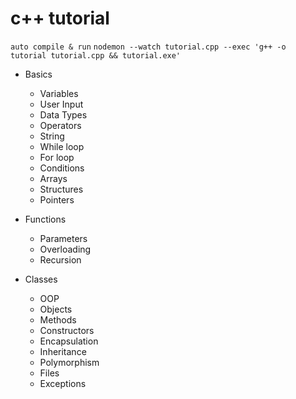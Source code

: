 # c++ tutorial

`auto compile & run`
``` nodemon --watch tutorial.cpp --exec 'g++ -o tutorial tutorial.cpp && tutorial.exe' ```

- Basics
  - Variables
  - User Input
  - Data Types
  - Operators
  - String
  - While loop
  - For loop
  - Conditions
  - Arrays
  - Structures
  - Pointers

- Functions
  - Parameters
  - Overloading
  - Recursion
  
- Classes
  - OOP
  - Objects
  - Methods
  - Constructors
  - Encapsulation
  - Inheritance
  - Polymorphism
  - Files
  - Exceptions
  